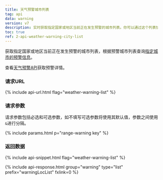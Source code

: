```yaml
---
title: 天气预警城市列表
tag: api
data: warning
version: v7
description: 实时获取指定国家或地区当前正在发生预警的城市列表。你可以通过这个列表快速的了解到当前国家或地区都有哪些地方正在发生天气预警。
toc: true
ref: 2-api-weather-warning-city-list
---
```


获取指定国家或地区当前正在发生预警的城市列表，根据预警城市列表查询[指定城市的预警信息](/docs/api/warning/weather-warning/)。

查看[天气预警API](/docs/api/warning/weather-warning/)获取预警详情。

### 请求URL

{% include api-url.html flag="weather-warning-list" %}

### 请求参数

请求参数包括必选和可选参数，如不填写可选参数将使用其默认值，参数之间使用`&`进行分隔。

{% include params.html p="range-warning key" %}

### 返回数据

{% include api-snippet.html flag="weather-warning-list" %}

{% include api-response.html group="warning" type="list" prefix="warningLocList" fxlink=0 %}

